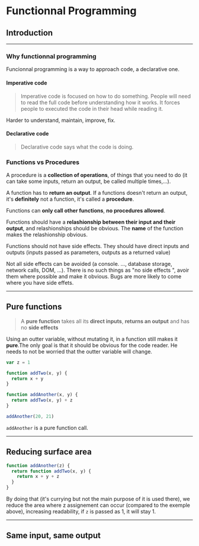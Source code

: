 # Functionnal Programming

## Introduction

***

### Why functionnal programming

Funcionnal programming is a way to approach code, a declarative one.

#### Imperative code

> Imperative code is focused on how to do something.
> People will need to read the full code before understanding how it works.
> It forces people to executed the code in their head while reading it.

Harder to understand, maintain, improve, fix.


#### Declarative code

> Declarative code says what the code is doing.


### Functions vs Procedures

A procedure is a **collection of operations**, of things that you need to do 
(it can take some inputs, return an output, be called multiple times,...).

A function has to **return an output**. If a functions doesn't return an output, 
it's **definitely** not a function, it's called a **procedure**.

Functions can **only call other functions**, **no procedures allowed**.

Functions should have a **relashionship between their input and their output**, and relashionships
should be obvious. The **name** of the function makes the relashionship obvious.

Functions should not have side effects.
They should have direct inputs and outputs (inputs passed as parameters, outputs as a returned value)

Not all side effects can be avoided (a console. ..., database storage, network calls, DOM, ...).
There is no such things as "no side effects ", avoir them where possible and make it obvious.
Bugs are more likely to come where you have side effets.

***

## Pure functions

> A **pure function** takes all its **direct inputs**, **returns an output** and has no **side effects**

Using an outter variable, without mutating it, in a function still makes it **pure**.The only goal is 
that it should be obvious for the code reader. He needs to not be worried that the outter variable will change.

```javascript 
var z = 1

function addTwo(x, y) {
  return x + y
}

function addAnother(x, y) {
  return addTwo(x, y) + z
}

addAnother(20, 21)
```

`addAnother` is a pure function call.

***

## Reducing surface area

```javascript 
function addAnother(z) {
  return function addTwo(x, y) {
    return x + y + z
  }
}
```

By doing that (it's currying but not the main purpose of it is used there), we reduce the area
where z assignement can occur (compared to the exemple above), increasing readability, if `z` 
is passed as 1, it will stay 1.

***

## Same input, same output
